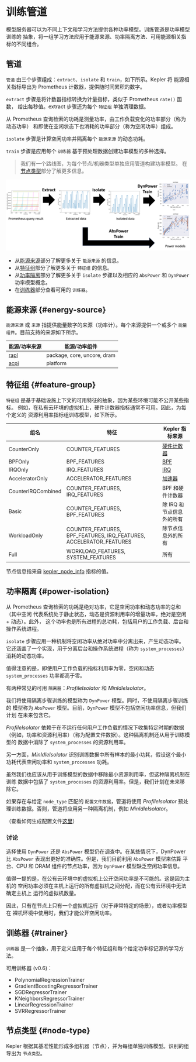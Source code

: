 # 训练管道

模型服务器可以为不同上下文和学习方法提供各种功率模型。训练管道是功率模型训练的
抽象，将一组学习方法应用于能源来源、功率隔离方法、可用能源相关指标的不同组合。

## 管道

`管道` 由三个步骤组成：`extract`、`isolate` 和 `train`，如下所示。Kepler 将
能源相关指标导出为 Prometheus 计数器，提供随时间累积的数字。

`extract` 步骤是将计数器指标转换为计量指标，类似于 Prometheus `rate()` 函数，
给出每秒值。extract 步骤还为每个 `特征组` 单独清理数据。

从 Prometheus 查询检索的功耗是测量功率，由工作负载变化的功率部分（称为动态功率）
和即使在空闲状态下也消耗的功率部分（称为空闲功率）组成。

`isolate` 步骤是计算空闲功率并隔离每个 `能源来源` 的动态功耗。

`train` 步骤是应用每个 `训练器` 基于预处理数据创建功率模型的多种选择。

> 我们有一个路线图，为每个节点/机器类型单独应用管道构建功率模型。
> 在[节点类型](#node-type)部分了解更多信息。

![管道图](../fig/pipeline_plot.png)

- 从[能源来源](#energy-source)部分了解更多关于 `能源来源` 的信息。
- 从[特征组](#feature-group)部分了解更多关于 `特征组` 的信息。
- 从[功率隔离](#power-isolation)部分了解更多关于 `isolate` 步骤以及相应的
  `AbsPower` 和 `DynPower` 功率模型概念。
- 在[训练器](#trainer)部分查看可用的 `训练器`。

## 能源来源 {#energy-source}

`能源来源` 或 `来源` 指提供能量数字的来源（功率计）。每个来源提供一个或多个
`能量组件`。目前支持的来源如下所示。

能源/功率来源|能源/功率组件
---|---
[rapl](../design/kepler-energy-sources.zh.md)|package, core, uncore, dram
[acpi](../design/kepler-energy-sources.zh.md#xgene-hwmon)|platform

## 特征组 {#feature-group}

`特征组` 是基于基础设施上下文的可用特征的抽象，因为某些环境可能不公开某些指标。
例如，在私有云环境的虚拟机上，硬件计数器指标通常不可用。因此，为每个定义的
资源利用率指标组训练模型，如下所示。

组名|特征|Kepler 指标来源
---|---|---
CounterOnly|COUNTER_FEATURES|[硬件计数器](../design/metrics.zh.md)
BPFOnly|BPF_FEATURES|[BPF](../design/metrics.zh.md)
IRQOnly|IRQ_FEATURES|[IRQ](../design/metrics.zh.md)
AcceleratorOnly|ACCELERATOR_FEATURES|[加速器](../design/metrics.zh.md)
CounterIRQCombined|COUNTER_FEATURES, IRQ_FEATURES|BPF 和硬件计数器
Basic|COUNTER_FEATURES, BPF_FEATURES|除 IRQ 和节点信息外的所有
WorkloadOnly|COUNTER_FEATURES, BPF_FEATURES, IRQ_FEATURES, ACCELERATOR_FEATURES|除节点信息外的所有
Full|WORKLOAD_FEATURES, SYSTEM_FEATURES|所有

节点信息指来自 [kepler_node_info](../design/metrics.zh.md) 指标的值。

## 功率隔离 {#power-isolation}

从 Prometheus 查询检索的功耗是绝对功率，它是空闲功率和动态功率的总和（其中空闲
代表系统处于静止状态，动态是资源利用率的增量功率，绝对是空闲 + 动态）。此外，
这个功率也是所有进程的总功耗，包括用户的工作负载、后台和操作系统进程。

`isolate` 步骤应用一种机制将空闲功率从绝对功率中分离出来，产生动态功率。
它还涵盖了一个实现，用于分离后台和操作系统进程（称为 `system_processes`）
消耗的动态功率。

值得注意的是，即使用户工作负载的指标利用率为零，空闲和动态 `system_processes`
功率都高于零。

有两种常见的可用 `隔离器`：*ProfileIsolator* 和 *MinIdleIsolator*。

我们将使用隔离步骤训练的模型称为 `DynPower` 模型。同时，不使用隔离步骤训练的
模型称为 `AbsPower` 模型。目前，`DynPower` 模型不包括空闲功率信息，但我们计划
在未来包含它。

*ProfileIsolator* 依赖于在不运行任何用户工作负载的情况下收集特定时期的数据
（例如，功率和资源利用率）（称为配置文件数据）。这种隔离机制还从用于训练模型的
数据中消除了 `system_processes` 的资源利用率。

另一方面，*MinIdleIsolator* 识别训练数据中所有样本的最小功耗，假设这个最小
功耗代表空闲功率和 `system_processes` 功耗。

虽然我们也应该从用于训练模型的数据中移除最小资源利用率，但这种隔离机制在训练
数据中包括了 `system_processes` 的资源利用率。但是，我们计划在未来移除它。

如果存在与给定 `node_type` 匹配的 `配置文件数据`，管道将使用 *ProfileIsolator*
预处理训练数据。否则，管道将应用另一种隔离机制，例如 *MinIdleIsolator*。

（查看如何生成配置文件[这里](./node_profile.md)）

### 讨论

选择使用 `DynPower` 还是 `AbsPower` 模型仍在调查中。在某些情况下，DynPower
比 `AbsPower` 表现出更好的准确性。但是，我们目前利用 `AbsPower` 模型来估算
平台、CPU 和 DRAM 组件的节点功率，因为 `DynPower` 模型缺乏空闲功率信息。

值得一提的是，在公有云环境中的虚拟机上公开空闲功率是不可能的。这是因为主机的
空闲功率必须在主机上运行的所有虚拟机之间分配，而在公有云环境中无法确定主机上
运行的虚拟机数量。

因此，只有在节点上只有一个虚拟机运行（对于非常特定的场景），或者功率模型在
裸机环境中使用时，我们才能公开空闲功率。

## 训练器 {#trainer}

`训练器` 是一个抽象，用于定义应用于每个特征组和每个给定功率标记源的学习方法。

可用训练器 (v0.6)：

- PolynomialRegressionTrainer
- GradientBoostingRegressorTrainer
- SGDRegressorTrainer
- KNeighborsRegressorTrainer
- LinearRegressionTrainer
- SVRRegressorTrainer

## 节点类型 {#node-type}

Kepler 根据其基准性能形成多组机器（节点），并为每组单独训练模型。识别的组
导出为 `节点类型`。
